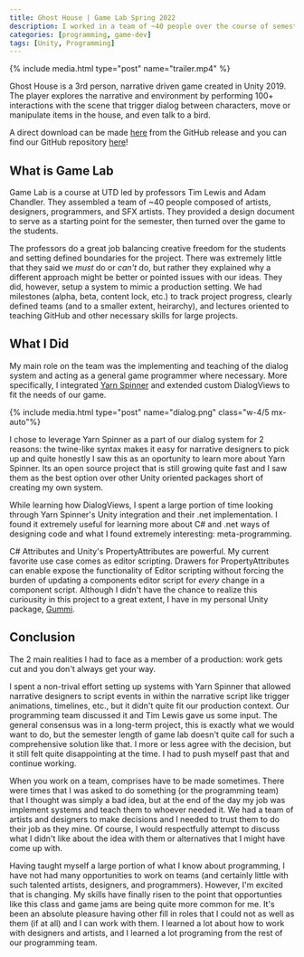 ```yaml
---
title: Ghost House | Game Lab Spring 2022
description: I worked in a team of ~40 people over the course of semester to create a narrative driven, 3rd person game in Unity.
categories: [programming, game-dev]
tags: [Unity, Programming]
---
```


{% include media.html type="post" name="trailer.mp4" %}

Ghost House is a 3rd person, narrative driven game created in Unity 2019. The player explores the narrative and environment by performing 100+ interactions with the scene that trigger dialog between characters, move or manipulate items in the house, and even talk to a bird.

A direct download can be made [here](https://github.com/metalac190/GhostHouse/releases/download/Release/GhostHouse_Release.zip) from the GitHub release and you can find our GitHub repository [here](https://github.com/metalac190/GhostHouse)!

## What is Game Lab

Game Lab is a course at UTD led by professors Tim Lewis and Adam Chandler. They assembled a team of ~40 people composed of artists, designers, programmers, and SFX artists. They provided a design document to serve as a starting point for the semester, then turned over the game to the students.

The professors do a great job balancing creative freedom for the students and setting defined boundaries for the project. There was extremely little that they said we _must_ do or _can't_ do, but rather they explained why a different approach might be better or pointed issues with our ideas. They did, however, setup a system to mimic a production setting. We had milestones (alpha, beta, content lock, etc.) to track project progress, clearly defined teams (and to a smaller extent, heirarchy), and lectures oriented to teaching GitHub and other necessary skills for large projects.

## What I Did

My main role on the team was the implementing and teaching of the dialog system and acting as a general game programmer where necessary. More specifically, I integrated [Yarn Spinner](https://docs.yarnspinner.dev/) and extended custom DialogViews to fit the needs of our game.

{% include media.html type="post" name="dialog.png" class="w-4/5 mx-auto"%}

I chose to leverage Yarn Spinner as a part of our dialog system for 2 reasons: the twine-like syntax makes it easy for narrative designers to pick up and quite honestly I saw this as an oportunity to learn more about Yarn Spinner. Its an open source project that is still growing quite fast and I saw them as the best option over other Unity oriented packages short of creating my own system.

While learning how DialogViews, I spent a large portion of time looking through Yarn Spinner's Unity integration and their .net implementation. I found it extremely useful for learning more about C# and .net ways of designing code and what I found extremely interesting: meta-programming.

C# Attributes and Unity's PropertyAttributes are powerful. My current favorite use case comes as editor scripting. Drawers for PropertyAttributes can enable expose the functionality of Editor scripting without forcing the burden of updating a components editor script for _every_ change in a component script. Although I didn't have the chance to realize this curiousity in this project to a great extent, I have in my personal Unity package, [Gummi](https://github.com/nicolasmaclean/Gummi-Unity).

## Conclusion

The 2 main realities I had to face as a member of a production: work gets cut and you don't always get your way.

I spent a non-trival effort setting up systems with Yarn Spinner that allowed narrative designers to script events in within the narrative script like trigger animations, timelines, etc., but it didn't quite fit our production context. Our programming team discussed it and Tim Lewis gave us some input. The general consensus was in a long-term project, this is exactly what we would want to do, but the semester length of game lab doesn't quite call for such a comprehensive solution like that. I more or less agree with the decision, but it still felt quite disappointing at the time. I had to push myself past that and continue working.

When you work on a team, comprises have to be made sometimes. There were times that I was asked to do something (or the programming team) that I thought was simply a bad idea, but at the end of the day my job was implement systems and teach them to whoever needed it. We had a team of artists and designers to make decisions and I needed to trust them to do their job as they mine. Of course, I would respectfully attempt to discuss what I didn't like about the idea with them or alternatives that I might have come up with.

Having taught myself a large portion of what I know about programming, I have not had many opportunities to work on teams (and certainly little with such talented artists, designers, and programmers). However, I'm excited that is changing. My skills have finally risen to the point that opportunties like this class and game jams are being quite more common for me. It's been an absolute pleasure having other fill in roles that I could not as well as them (if at all) and I can work with them. I learned a lot about how to work with designers and artists, and I learned a lot programing from the rest of our programming team.
